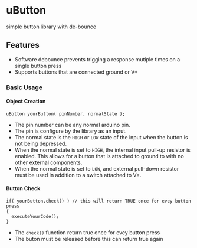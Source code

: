 # uButton
simple button library with de-bounce

## Features
* Software debounce prevents trigging a response mutiple times on a single button press
* Supports buttons that are connected ground or V+

### Basic Usage
#### Object Creation
```
uBotton yourButton( pinNumber, normalState );
```
* The pin number can be any normal arduino pin.
* The pin is configure by the library as an input.
* The normal state is the `HIGH` or `LOW` state of the input when the button is not being depressed.
* When the normal state is set to `HIGH`, the internal input pull-up resistor is enabled.  This allows for a button that is attached to ground to with no other external components.
* When the normal state is set to `LOW`, and external pull-down resistor must be used in addition to a switch attached to V+.

#### Button Check
```
if( yourButton.check() ) // this will return TRUE once for evey button press
{
  executeYourCode();
}
```
* The `check()` function return true once for evey button press
* The buton must be released before this can return true again
